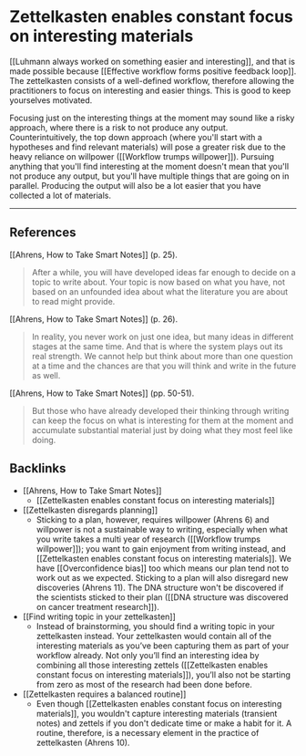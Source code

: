 # Zettelkasten enables constant focus on interesting materials
[[Luhmann always worked on something easier and interesting]], and that is made possible because [[Effective workflow forms positive feedback loop]]. The zettelkasten consists of a well-defined workflow, therefore allowing the practitioners to focus on interesting and easier things. This is good to keep yourselves motivated.

Focusing just on the interesting things at the moment may sound like a risky approach, where there is a risk to not produce any output. Counterintuitively, the top down approach (where you'll start with a hypotheses and find relevant materials) will pose a greater risk due to the heavy reliance on willpower ([[Workflow trumps willpower]]). Pursuing anything that you'll find interesting at the moment doesn't mean that you'll not produce any output, but you'll have multiple things that are going on in parallel. Producing the output will also be a lot easier that you have collected a lot of materials.

---
## References
[[Ahrens, How to Take Smart Notes]] (p. 25).
> After a while, you will have developed ideas far enough to decide on a topic to write about. Your topic is now based on what you have, not based on an unfounded idea about what the literature you are about to read might provide.

[[Ahrens, How to Take Smart Notes]] (p. 26).
> In reality, you never work on just one idea, but many ideas in different stages at the same time. And that is where the system plays out its real strength. We cannot help but think about more than one question at a time and the chances are that you will think and write in the future as well.

[[Ahrens, How to Take Smart Notes]] (pp. 50-51).
> But those who have already developed their thinking through writing can keep the focus on what is interesting for them at the moment and accumulate substantial material just by doing what they most feel like doing.

## Backlinks
* [[Ahrens, How to Take Smart Notes]]
	* [[Zettelkasten enables constant focus on interesting materials]]
* [[Zettelkasten disregards planning]]
	* Sticking to a plan, however, requires willpower (Ahrens 6) and willpower is not a sustainable way to writing, especially when what you write takes a multi year of research ([[Workflow trumps willpower]]); you want to gain enjoyment from writing instead, and [[Zettelkasten enables constant focus on interesting materials]]. We have [[Overconfidence bias]] too which means our plan tend not to work out as we expected. Sticking to a plan will also disregard new discoveries (Ahrens 11). The DNA structure won't be discovered if the scientists sticked to their plan ([[DNA structure was discovered on cancer treatment research]]).
* [[Find writing topic in your zettelkasten]]
	* Instead of brainstorming, you should find a writing topic in your zettelkasten instead. Your zettelkasten would contain all of the interesting materials as you’ve been capturing them as part of your workflow already. Not only you’ll find an interesting idea by combining all those interesting zettels ([[Zettelkasten enables constant focus on interesting materials]]), you’ll also not be starting from zero as most of the research had been done before.
* [[Zettelkasten requires a balanced routine]]
	* Even though [[Zettelkasten enables constant focus on interesting materials]], you wouldn't capture interesting materials (transient notes) and zettels if you don't dedicate time or make a habit for it. A routine, therefore, is a necessary element in the practice of zettelkasten (Ahrens 10).

<!-- #evergreen #writing -->

<!-- {BearID:0561A014-F647-4F4F-986B-088C3EA67887-464-000031F58D1AB7E6} -->
